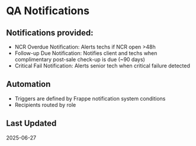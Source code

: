 # QA Notifications

## Notifications provided:
- NCR Overdue Notification: Alerts techs if NCR open >48h
- Follow-up Due Notification: Notifies client and techs when complimentary post-sale check-up is due (~90 days)
- Critical Fail Notification: Alerts senior tech when critical failure detected

## Automation
- Triggers are defined by Frappe notification system conditions
- Recipients routed by role

## Last Updated
2025-06-27
